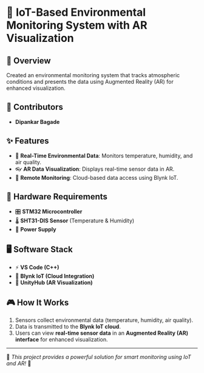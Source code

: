 # 🎯 IoT-Based Environmental Monitoring System with AR Visualization

## 🚀 Overview
Created an environmental monitoring system that tracks atmospheric conditions and presents the data using Augmented Reality (AR) for enhanced visualization.

## 🤝 Contributors
- **Dipankar Bagade**

## ✨ Features
- 📡 **Real-Time Environmental Data**: Monitors temperature, humidity, and air quality.  
- 👓 **AR Data Visualization**: Displays real-time sensor data in AR.  
- 📡 **Remote Monitoring**: Cloud-based data access using Blynk IoT.  

## 🔧 Hardware Requirements
- 🎛️ **STM32 Microcontroller**
- 🌡️ **SHT31-DIS Sensor** (Temperature & Humidity)
- 🔋 **Power Supply**

## 🖥️ Software Stack
- ⚡ **VS Code (C++)**
- 📡 **Blynk IoT (Cloud Integration)**
- 📱 **UnityHub (AR Visualization)**

## 🎮 How It Works
1. Sensors collect environmental data (temperature, humidity, air quality).  
2. Data is transmitted to the **Blynk IoT cloud**.  
3. Users can view **real-time sensor data** in an **Augmented Reality (AR) interface** for enhanced visualization.  

---
📌 *This project provides a powerful solution for smart monitoring using IoT and AR!* 🚀
